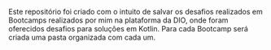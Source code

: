 Este repositório foi criado com o intuito de salvar os desafios realizados em Bootcamps realizados por mim na plataforma da DIO, onde foram oferecidos desafios para soluções em Kotlin. Para cada Bootcamp será criada uma pasta organizada com cada um.
